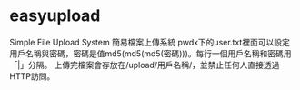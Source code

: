 # easyupload

Simple File Upload System 簡易檔案上傳系統
pwdx下的user.txt裡面可以設定用戶名稱與密碼，密碼是值md5(md5(md5(密碼)))。每行一個用戶名稱和密碼用「|」分隔。
上傳完檔案會存放在/upload/用戶名稱/，並禁止任何人直接透過HTTP訪問。

